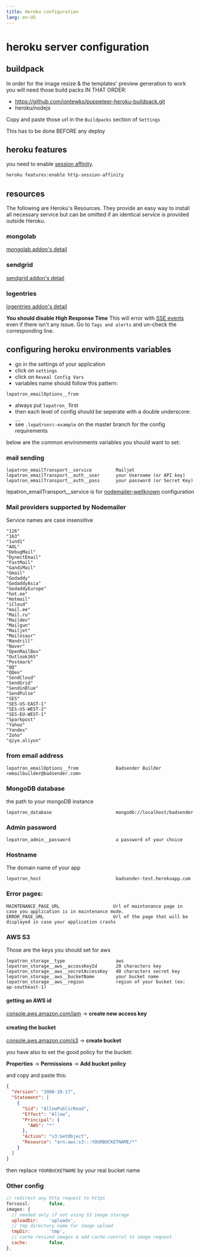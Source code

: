 ```yaml
---
title: Heroku configuration
lang: en-US
---
```


# heroku server configuration

## buildpack

In order for the image resize & the templates' preview generation to work you will need those build packs IN THAT ORDER:

- https://github.com/jontewks/puppeteer-heroku-buildpack.git
- heroku/nodejs

Copy and paste those url in the `Buildpacks` section of `Settings`

This has to be done BEFORE any deploy

## heroku features

you need to enable [session affinity](https://devcenter.heroku.com/articles/session-affinity).

```sh
heroku features:enable http-session-affinity
```

## resources

The following are Heroku's Resources.
They provide an easy way to install all necessary service but can be omitted if an identical service is provided outside Heroku.

### mongolab

[mongolab addon's detail](https://devcenter.heroku.com/articles/mongolab)

### sendgrid

[sendgrid addon's detail](https://devcenter.heroku.com/articles/sendgrid)

### logentries

[logentries addon's detail](https://devcenter.heroku.com/articles/logentries)

**You should disable High Response Time**
This will error with [SSE events](https://developer.mozilla.org/en-US/docs/Web/API/Server-sent_events) even if there isn't any issue.
Go to `Tags and alerts` and un-check the corresponding line.

## configuring heroku environments variables

- go in the settings of your application
- click on `settings`
- click on `Reveal Config Vars`
- variables name should follow this pattern:

```
lepatron_emailOptions__from
```

- always put `lepatron_` first
- then each level of config should be seperate with a double underscore: `__`
- see `.lepatronrc-example` on the master branch for the config requirements

below are the common environments variables you should want to set:

### mail sending

```
lepatron_emailTransport__service         Mailjet
lepatron_emailTransport__auth__user      your Username (or API key)
lepatron_emailTransport__auth__pass      your password (or Secret Key)
```

lepatron_emailTransport\_\_service is for [nodemailer-wellknown](https://www.npmjs.com/package/nodemailer-wellknown) configuration

### Mail providers supported by Nodemailer

Service names are case insensitive

```
"126"
"163"
"1und1"
"AOL"
"DebugMail"
"DynectEmail"
"FastMail"
"GandiMail"
"Gmail"
"Godaddy"
"GodaddyAsia"
"GodaddyEurope"
"hot.ee"
"Hotmail"
"iCloud"
"mail.ee"
"Mail.ru"
"Maildev"
"Mailgun"
"Mailjet"
"Mailosaur"
"Mandrill"
"Naver"
"OpenMailBox"
"Outlook365"
"Postmark"
"QQ"
"QQex"
"SendCloud"
"SendGrid"
"SendinBlue"
"SendPulse"
"SES"
"SES-US-EAST-1"
"SES-US-WEST-2"
"SES-EU-WEST-1"
"Sparkpost"
"Yahoo"
"Yandex"
"Zoho"
"qiye.aliyun"
```

### from email address

```
lepatron_emailOptions__from              Badsender Builder <emailbuilder@badsender.com>
```

### MongoDB database

the path to your mongoDB instance

```
lepatron_database                        mongodb://localhost/badsender
```

### Admin password

```
lepatron_admin__password                 a password of your choice
```

### Hostname

The domain name of your app

```
lepatron_host                            badsender-test.herokuapp.com
```

### Error pages:

```
MAINTENANCE_PAGE_URL                    Url of maintenance page in case you application is in maintenance mode.
ERROR_PAGE_URL                          Url of the page that will be displayed in case your application crashs
```

### AWS S3

Those are the keys you should set for aws

```
lepatron_storage__type                   aws
lepatron_storage__aws__accessKeyId       20 characters key
lepatron_storage__aws__secretAccessKey   40 characters secret key
lepatron_storage__aws__bucketName        your bucket name
lepatron_storage__aws__region            region of your bucket (ex: ap-southeast-1)
```

#### getting an AWS id

[console.aws.amazon.com/iam](https://console.aws.amazon.com/iam) -> **create new access key**

#### creating the bucket

[console.aws.amazon.com/s3](https://console.aws.amazon.com/s3) -> **create bucket**

you have also to set the good policy for the bucket:

**Properties** -> **Permissions** -> **Add bucket policy**

and copy and paste this:

```json
{
  "Version": "2008-10-17",
  "Statement": [
    {
      "Sid": "AllowPublicRead",
      "Effect": "Allow",
      "Principal": {
        "AWS": "*"
      },
      "Action": "s3:GetObject",
      "Resource": "arn:aws:s3:::YOURBUCKETNAME/*"
    }
  ]
}
```

then replace `YOURBUCKETNAME` by your real bucket name

### Other config

```js
// redirect any http request to https
forcessl:       false,
images: {
  // needed only if not using S3 image storage
  uploadDir:    'uploads',
  // tmp directory name for image upload
  tmpDir:       'tmp',
  // cache resized images & add cache-control to image request
  cache:        false,
},
```
